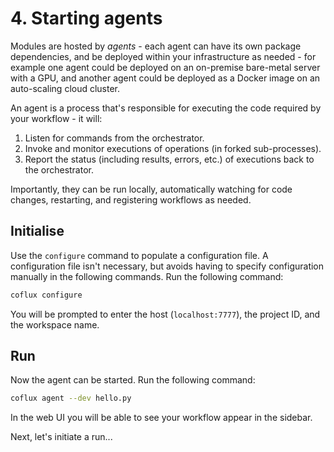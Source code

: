 # 4. Starting agents

Modules are hosted by _agents_ - each agent can have its own package dependencies, and be deployed within your infrastructure as needed - for example one agent could be deployed on an on-premise bare-metal server with a GPU, and another agent could be deployed as a Docker image on an auto-scaling cloud cluster.

An agent is a process that's responsible for executing the code required by your workflow - it will:

1. Listen for commands from the orchestrator.
2. Invoke and monitor executions of operations (in forked sub-processes).
3. Report the status (including results, errors, etc.) of executions back to the orchestrator.

Importantly, they can be run locally, automatically watching for code changes, restarting, and registering workflows as needed.

## Initialise

Use the `configure` command to populate a configuration file. A configuration file isn't necessary, but avoids having to specify configuration manually in the following commands. Run the following command:

```bash
coflux configure
```

You will be prompted to enter the host (`localhost:7777`), the project ID, and the workspace name.

## Run

Now the agent can be started. Run the following command:

```bash
coflux agent --dev hello.py
```

In the web UI you will be able to see your workflow appear in the sidebar.

Next, let's initiate a run...
